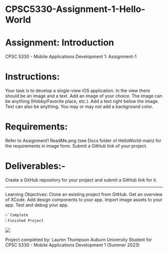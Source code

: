 # CPSC5330-Assignment-1-Hello-World

# Assignment: Introduction
CPSC 5330 - Mobile Applications Development 1: 
Assignment-1

# Instructions:
Your task is to develop a single-view iOS application. In the view there should be an image and a text. Add an image of your choice. The image can be anything (Hobby/Favorite place, etc.). Add a text right below the image. Text can also be anything. You may or may not add a background color.

# Requirements:
Refer to Assignment1 ReadMe.png (see Docs folder of HelloWorld-main) for the requirements in image form. Submit a GitHub link of your project.

# Deliverables:-
Create a GitHub repository for your project and submit a GitHub link for it.

--------------------------------------------------------------------------------------------------------------------------------------------
Learning Objectives: 
Clone an existing project from GitHub.
Get an overview of XCode.
Add design components to your app.
Import image assets to your app.
Test and debug your app.

:white_check_mark: `Complete` <br/>
:grey_exclamation: `Finished Project`

<img src="https://github.com/thompln83/HelloWorld/blob/main/Docs/Assignment1Screenshot.png">





Project completed by: Lauren Thompson Auburn University Student for CPSC 5330 - Mobile Applications Development 1 (Summer 2023)

